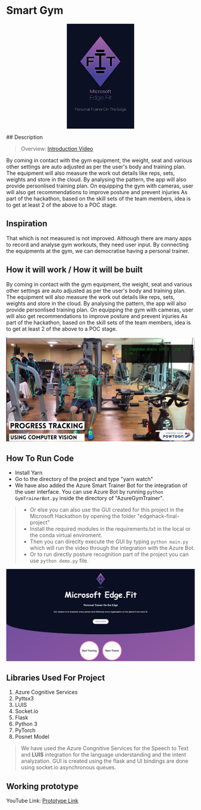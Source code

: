 
# Smart Gym
<p align="center">
<img src="https://github.com/mayankagg9722/MSFTGaradge-IOTEdge-SmartGym/blob/master/Poster.jpeg" height="280" width="180" align="center" ></p>
## Description

> Overview: [Introduction Video](https://youtu.be/0-dl__J98mo)

By coming in contact with the gym equipment, the weight, seat and various other settings are auto adjusted as per the user's body and training plan.
The equipment will also measure the work out details like reps, sets, weights and store in the cloud.
By analysing the pattern, the app will also provide personlised training plan.
On equipping the gym with cameras, user will also get recommendations to improve posture and prevent injuries
As part of the hackathon, based on the skill sets of the team members, idea is to get at least 2 of the above to a POC stage.

## Inspiration
That which is not measured is not improved. Although there are many apps to record and analyse gym workouts, they need user input. By connecting the equipments at the gym, we can democratise having a personal trainer.

## How it will work / How it will be built
By coming in contact with the gym equipment, the weight, seat and various other settings are auto adjusted as per the user's body and training plan.
The equipment will also measure the work out details like reps, sets, weights and store in the cloud.
By analysing the pattern, the app will also provide personlised training plan.
On equipping the gym with cameras, user will also get recommendations to improve posture and prevent injuries
As part of the hackathon, based on the skill sets of the team members, idea is to get at least 2 of the above to a POC stage.


<img src="https://github.com/mayankagg9722/MSFTGaradge-IOTEdge-SmartGym/blob/master/810111557939455914.jpg">
  

## How To  Run Code
- Install Yarn
- Go to the directory of the project and type "yarn watch"
- We have also added the Azure Smart Trainer Bot for the integration of the user interface. You can use Azure Bot by running `python GymTrainerBot.py` inside the directory of "AzureGymTrainer".

>- Or else you can also use the GUI created for this project in the Microsoft Hackathon by opening the folder "edgehack-final-project" 
>- Install the required modules in the requirements.txt in the local or the conda virtual enviroment.
>- Then you can direclty execute the GUI by typing `python main.py` which will run the video through the integration with the Azure Bot.
>- Or to run directly posture recognition part of the project you can use `python demo.py` file.


<img src="https://github.com/mayankagg9722/MSFTGaradge-IOTEdge-SmartGym/blob/master/websiteimage.jpg">


## Libraries  Used For Project
1. Azure Cognitive Services
2. Pyttsx3
3. LUIS
4. Socket.io
5. Flask
6. Python 3
7. PyTorch
8. Posnet Model

>We have used the Azure Congnitive Services for the Speech to Text and **LUIS** integration for the language understanding and the intent analyzation.
GUI is created using the flask and UI bindings are done using socket.io asynchronous queues.

## Working prototype
YouTube Link: [Prototype Link](https://youtu.be/cdahPdXMMyI)

